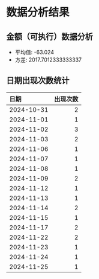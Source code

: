 # 数据分析结果

## 金额（可执行）数据分析

- 平均值: -63.024
- 方差: 2017.7012333333337

## 日期出现次数统计

| 日期       |   出现次数 |
|:-----------|-----------:|
| 2024-10-31 |          2 |
| 2024-11-01 |          1 |
| 2024-11-02 |          3 |
| 2024-11-03 |          2 |
| 2024-11-06 |          1 |
| 2024-11-07 |          1 |
| 2024-11-08 |          1 |
| 2024-11-09 |          2 |
| 2024-11-12 |          1 |
| 2024-11-13 |          1 |
| 2024-11-14 |          2 |
| 2024-11-15 |          1 |
| 2024-11-17 |          2 |
| 2024-11-22 |          2 |
| 2024-11-23 |          1 |
| 2024-11-24 |          1 |
| 2024-11-25 |          1 |